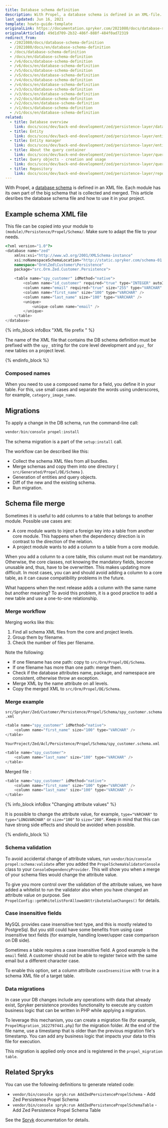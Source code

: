 ```yaml
---
title: Database schema definition
description: With Propel, a database schema is defined in an XML-file. Each module carries it’s own part of the big schema that is collected and merged.
last_updated: Jun 16, 2021
template: howto-guide-template
originalLink: https://documentation.spryker.com/2021080/docs/database-schema-definition
originalArticleId: 49d1d709-2b32-486f-888f-484f0ad72319
redirect_from:
  - /2021080/docs/database-schema-definition
  - /2021080/docs/en/database-schema-definition
  - /docs/database-schema-definition
  - /docs/en/database-schema-definition
  - /v6/docs/database-schema-definition
  - /v6/docs/en/database-schema-definition
  - /v5/docs/database-schema-definition
  - /v5/docs/en/database-schema-definition
  - /v4/docs/database-schema-definition
  - /v4/docs/en/database-schema-definition
  - /v3/docs/database-schema-definition
  - /v3/docs/en/database-schema-definition
  - /v2/docs/database-schema-definition
  - /v2/docs/en/database-schema-definition
  - /v1/docs/database-schema-definition
  - /v1/docs/en/database-schema-definition
related: 
  - title: Database overview
    link: docs/scos/dev/back-end-development/zed/persistence-layer/database-overview.html 
  - title: Entity
    link: docs/scos/dev/back-end-development/zed/persistence-layer/entity.html
  - title: Entity manager
    link: docs/scos/dev/back-end-development/zed/persistence-layer/entity-manager.html
  - title: About the query container
    link: docs/scos/dev/back-end-development/zed/persistence-layer/query-container/query-container.html 
  - title: Query objects - creation and usage
    link: docs/scos/dev/back-end-development/zed/persistence-layer/query-objects-creation-and-usage.html
  - title: Repository
    link: docs/scos/dev/back-end-development/zed/persistence-layer/repository.html
---
```


With Propel, a [database schema](http://propelorm.org/documentation/reference/schema.html) is defined in an XML file. Each module has its own part of the big schema that is collected and merged.
This article desribes the database schema file and how to use it in your project.

## Example schema XML file

This file can be copied into your module to `(module)/Persistence/Propel/Schema/`. Make sure to adapt the file to your needs.

```php
<?xml version="1.0"?>
<database name="zed"
    xmlns:xsi="http://www.w3.org/2001/XMLSchema-instance"
    xsi:noNamespaceSchemaLocation="http://static.spryker.com/schema-01.xsd"
    namespace="Orm\Zed\Customer\Persistence"
    package="src.Orm.Zed.Customer.Persistence">

    <table name="spy_customer" idMethod="native">
        <column name="id_customer" required="true" type="INTEGER" autoIncrement="true" primaryKey="true" />
        <column name="email" required="true" size="255" type="VARCHAR" />
        <column name="first_name" size="100" type="VARCHAR" />
        <column name="last_name" size="100" type="VARCHAR" />
        <unique>
            <unique-column name="email" />
        </unique>
    </table>
</database>
```

{% info_block infoBox "XML file prefix " %}

The name of the XML file that contains the DB schema definition must be prefixed with the `spy_` string for the core level development and `pyz_` for new tables on a project level.

{% endinfo_block %}

### Composed names

When you need to use a composed name for a field, you define it in your table. For this, use small cases and separate the words using underscores, for example, `category_image_name`.

## Migrations

To apply a change in the DB schema, run the command-line call:

```php
vendor/bin/console propel:install
```

The schema migration is a part of the `setup:install` call.

The workflow can be described like this:

* Collect the schema XML files from all bundles.
* Merge schemas and copy them into one directory ( `src/Generated/Propel/DE/Schema` ).
* Generation of entities and query objects.
* Diff of the new and the existing schema.
* Run migration.

## Schema file merge

Sometimes it is useful to add columns to a table that belongs to another module. Possible use cases are:

* A core module wants to inject a foreign key into a table from another core module. This happens when the dependency direction is in contrast to the direction of the relation.
* A project module wants to add a column to a table from a core module.

When you add a column to a core table, this column must not be mandatory. Otherwise, the core classes, not knowing the mandatory fields, become unusable and, thus, have to be overwritten. This makes updating more difficult. In most cases, you can and should avoid adding a column to a core table, as it can cause compatibility problems in the future. 

What happens when the next release adds a column with the same name but another meaning? To avoid this problem, it is a good practice to add a new table and use a one-to-one relationship.

### Merge workflow

Merging works like this:

1. Find all schema XML files from the core and project levels.
2. Group them by filename.
3. Check the number of files per filename.

Note the following:
* If one filename has one path: copy to `src/Orm/Propel/DE/Schema`.
* If one filename has more than one path: merge them.
 * Check if the database attributes name, package, and namespace are consistent, otherwise throw an exception.
 * Merge XML by the name attribute on all levels.
 * Copy the merged XML to `src/Orm/Propel/DE/Schema`.

### Merge example

`src/Spryker/Zed/Customer/Persistence/Propel/Schema/spy_customer.schema.xml`

```php
<table name="spy_customer" idMethod="native">
    <column name="first_name" size="100" type="VARCHAR" />
</table>
```

`YourProject/Zed/Acl/Persistence/Propel/Schema/spy_customer.schema.xml`

```php
<table name="spy_customer">
    <column name="last_name" size="100" type="VARCHAR" />
</table>
```

Merged file :

```php
<table name="spy_customer" idMethod="native">
    <column name="first_name" size="100" type="VARCHAR" />
    <column name="last_name" size="100" type="VARCHAR" />
</table>
```

{% info_block infoBox "Changing attribute values" %}

It is possible to change the attribute value, for example, `type="VARCHAR"` to `type="LONGVARCHAR"` or `size="100"` to `size="200"`. Keep in mind that this can have strong side effects and should be avoided when possible.

{% endinfo_block %}



### Schema validation

To avoid accidental change of attribute values, run `vendor/bin/console propel:schema:validate` after you added the `PropelSchemaValidatorConsole` class to your `ConsoleDependencyProvider`. This will show you when a merge of your schema files would change the attribute value.

To give you more control over the validation of the attribute values, we have added a whitelist to run the validator also when you have changed an attribute value on purpose.  See `PropelConfig::getWhitelistForAllowedAttributeValueChanges()` for details.

### Case insensitive fields

MySQL provides case insensitive text type, and this is mostly related to PostgreSql. But you still could have some benefits from using case insensitive text fields (for example, handling lower/upper case comparison on DB side).

Sometimes a table requires a case insensitive field. A good example is the `email` field. A customer should not be able to register twice with the same email but a different character case.

To enable this option, set a column attribute `caseInsensitive` with `true` in a schema XML file of a target table.

### Data migrations

In case your DB changes include any operations with data that already exist, Spryker persistence provides functionality to execute any custom business logic that can be written in PHP while applying a migration.

To leverage this mechanism, you can create a migration file (for example, `PropelMigration_1622797441.php`) 
for the migration folder. At the end of the file name, use a timestamp that is older than the previous migration file's timestamp. You can add any business logic that impacts your data to this file for execution.

This migration is applied only once and is registered in the `propel_migration table`.

## Related Spryks

You can use the following definitions to generate related code:

* `vendor/bin/console spryk:run AddZedPersistencePropelSchema` - Add Zed Persistence Propel Schema
* `vendor/bin/console spryk:run AddZedPersistencePropelSchemaTable` - Add Zed Persistence Propel Schema Table

See the [Spryk](/docs/sdk/dev/spryks/spryks.html) documentation for details.
